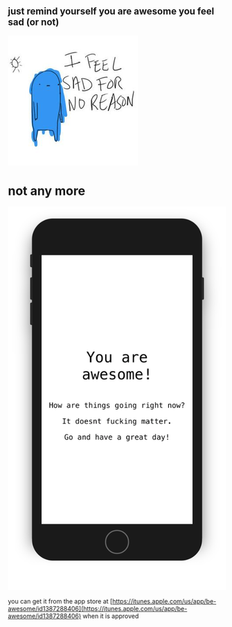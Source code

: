 ## just remind yourself you are awesome you feel sad (or not)

![sad](./why.jpg)

# not any more

![awesome](./screenshot.png)

you can get it from the app store at [https://itunes.apple.com/us/app/be-awesome/id1387288406](https://itunes.apple.com/us/app/be-awesome/id1387288406) when it is approved




